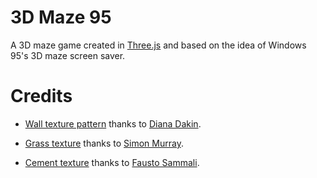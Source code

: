 # 3D Maze 95

A 3D maze game created in [Three.js](https://threejs.org/) and based on the
idea of Windows 95's 3D maze screen saver.

# Credits

- [Wall texture pattern](
    https://www.brusheezy.com/patterns/27411-brick-wall-patterns
  ) thanks to [Diana Dakin](
    https://www.brusheezy.com/members/dianascreations).

- [Grass texture](
    https://www.brusheezy.com/textures/20185-seamless-green-grass-textures
  ) thanks to [Simon Murray](https://www.brusheezy.com/members/goodtextures).

- [Cement texture](
    https://www.brusheezy.com/patterns/30268-texture-pattern-minimal-concrete-cement-pattern
  ) thanks to [Fausto Sammali](https://www.brusheezy.com/members/gullrat).
